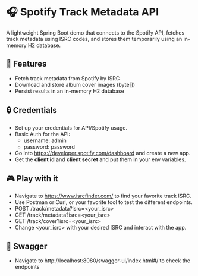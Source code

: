 # 🎧 Spotify Track Metadata API

A lightweight Spring Boot demo that connects to the Spotify API, fetches track metadata using ISRC codes, and stores them temporarily using an in-memory H2 database.

## 🚀 Features

- Fetch track metadata from Spotify by ISRC
- Download and store album cover images (byte[])
- Persist results in an in-memory H2 database

## 🔒 Credentials

- Set up your credentials for API/Spotify usage.
- Basic Auth for the API: 
  - username: admin 
  - password: password
- Go into https://developer.spotify.com/dashboard and create a new app.
- Get the **client id** and **client secret** and put them in your env variables.

## 🎮 Play with it

- Navigate to https://www.isrcfinder.com/ to find your favorite track ISRC.
- Use Postman or Curl, or your favorite tool to test the different endpoints.
- POST /track/metadata?isrc=<your_isrc>
- GET /track/metadata?isrc=<your_isrc>
- GET /track/cover?isrc=<your_isrc>
- Change <your_isrc> with your desired ISRC and interact with the app.

## 📃 Swagger

- Navigate to http://localhost:8080/swagger-ui/index.html#/ to check the endpoints
